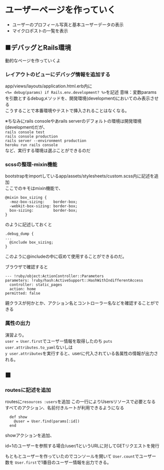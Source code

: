 # ユーザーページを作っていく
- ユーザーのプロフィール写真と基本ユーザーデータの表示
- マイクロポストの一覧を表示

## ■デバッグとRails環境
動的なページを作っていくよ
### レイアウトのビューにデバッグ情報を追加する
app/views/layouts/application.html.erb内に  
```<%= debug(params) if Rails.env.development? %>```を記述
意味：変数paramsを引数とするdebugメソッドを、開発環境(development)においてのみ表示させる  
こうすることで本番環境やテストで挿入されることはなくなる。

※ちなみにrails consoleやあrails serverのデフォルトの環境は開発環境(development)だが、  
```rails console test```  
```rails console production```  
```rails server --environment production```  
```heroku run rails console```  
など、実行する環境は選ぶことができるのだ  

### scssの整理-mixin機能
bootstrapをimportしているapp/assets/stylesheets/custom.scss内に記述を追加  
ここでのキモはmixin機能で、
```
@mixin box_sizing {
  -moz-box-sizing:    border-box;
  -webkit-box-sizing: border-box;
  box-sizing:         border-box;
}
```

のように記述しておくと  
```
.debug_dump {
...
  @include box_sizing;
}
```
このように@includeの中に収めて使用することができるのだ。  

ブラウザで確認すると
```
--- !ruby/object:ActionController::Parameters
parameters: !ruby/hash:ActiveSupport::HashWithIndifferentAccess
  controller: static_pages
  action: home
permitted: false
```
親クラスが何かとか、アクション名とコントローラー名などを確認することができる  

### 属性の出力
演習より。  
```user = User.first```でユーザー情報を取得したのち
```puts user.attributes.to_yaml```ないしは  
```y user.attributes```を実行すると、userに代入されている各属性の情報が出力される。

## ■

### routesに記述を追加
routesに```resources :users```を追加
この一行によりUsersリソースで必要となるすべてのアクション、名前付きルートが利用できるようになる



```
  def show
    @user = User.find(params[:id])
  end
```
showアクションを追加、

id=1のユーザーを参照する場合/user/1というURLに対してGETリクエストを発行

もともとユーザーを作っていたのでコンソールを開いて
```User.count```でユーザー数を
```User.first```で1番目のユーザー情報を出力できる。
